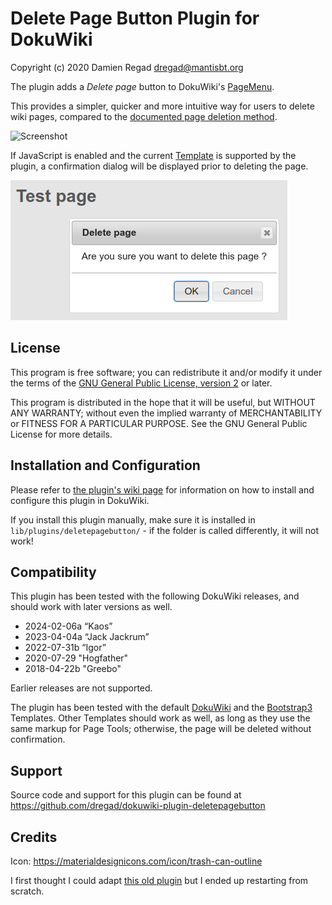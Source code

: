 # Delete Page Button Plugin for DokuWiki

Copyright (c) 2020 Damien Regad <dregad@mantisbt.org>

The plugin adds a _Delete page_ button to DokuWiki's
[PageMenu](https://www.dokuwiki.org/devel:menus).

This provides a simpler, quicker and more intuitive way for users to
delete wiki pages, compared to the
[documented page deletion method](https://www.dokuwiki.org/page#delete_a_page).

![Screenshot](images/screenshot.png)

If JavaScript is enabled 
and the current [Template](https://www.dokuwiki.org/template) 
is supported by the plugin, 
a confirmation dialog will be displayed prior to deleting the page.

![Confirmation](images/confirm.png)


## License

This program is free software; you can redistribute it and/or modify
it under the terms of the
[GNU General Public License, version 2](https://www.gnu.org/licenses/old-licenses/gpl-2.0.html)
or later.

This program is distributed in the hope that it will be useful,
but WITHOUT ANY WARRANTY; without even the implied warranty of
MERCHANTABILITY or FITNESS FOR A PARTICULAR PURPOSE.  See the
GNU General Public License for more details.


## Installation and Configuration

Please refer to
[the plugin's wiki page](https://www.dokuwiki.org/plugin:deletepagebutton)
for information on how to install and configure this plugin in DokuWiki.

If you install this plugin manually, make sure it is installed in
`lib/plugins/deletepagebutton/` - if the folder is called differently,
it will not work!


## Compatibility

This plugin has been tested with the following DokuWiki releases,
and should work with later versions as well.

- 2024-02-06a “Kaos”
- 2023-04-04a “Jack Jackrum”
- 2022-07-31b “Igor”
- 2020-07-29 "Hogfather"
- 2018-04-22b "Greebo"

Earlier releases are not supported.

The plugin has been tested with the default
[DokuWiki](https://www.dokuwiki.org/template:dokuwiki) and the
[Bootstrap3](https://www.dokuwiki.org/template:bootstrap3) 
Templates.
Other Templates should work as well, as long as they use the same markup for 
Page Tools; otherwise, the page will be deleted without confirmation. 


## Support

Source code and support for this plugin can be found at
<https://github.com/dregad/dokuwiki-plugin-deletepagebutton>

## Credits

Icon: <https://materialdesignicons.com/icon/trash-can-outline>

I first thought I could adapt
[this old plugin](https://github.com/caillou/dokuwiki-plugin-delete)
but I ended up restarting from scratch.
